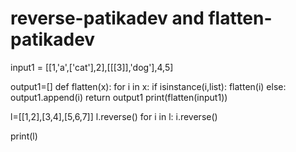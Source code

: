 # reverse-patikadev and flatten-patikadev
input1 = [[1,'a',['cat'],2],[[[3]],'dog'],4,5]

output1=[]
def flatten(x):
    for i in x:
        if  isinstance(i,list):
            flatten(i)
        else:
            output1.append(i)
    return output1
print(flatten(input1))

l=[[1,2],[3,4],[5,6,7]]
l.reverse()
for i in l:
  i.reverse()
  
print(l)  
